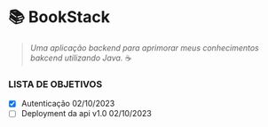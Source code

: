 # 📚 BookStack

> _Uma aplicação backend para aprimorar meus conhecimentos bakcend utilizando Java._ ☕

### LISTA DE OBJETIVOS

- [x] Autenticação 02/10/2023
- [ ] Deployment da api v1.0 02/10/2023
